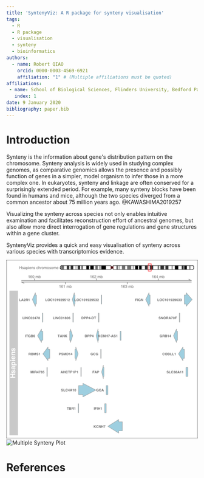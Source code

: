```yaml
---
title: 'SyntenyViz: A R package for synteny visualisation'
tags:
  - R
  - R package
  - visualisation
  - synteny
  - bioinformatics
authors:
  - name: Robert QIAO
    orcid: 0000-0003-4569-6921
    affiliation: "1" # (Multiple affiliations must be quoted)
affiliations:
 - name: School of Biological Sciences, Flinders University, Bedford Park, SA 5042, Australia
   index: 1
date: 9 January 2020
bibliography: paper.bib
---
```

# Introduction
Synteny is the information about gene's distribution pattern on the chromosome.
Synteny analysis is widely used in studying complex genomes, as comparative genomics allows the presence and possibly function of genes in a simpler, model organism to infer those in a more complex one. In eukaryotes, synteny and linkage are often conserved for a surprisingly extended period. For example, many synteny blocks have been found in humans and mice, although the two species diverged from a common ancestor about 75 million years ago. @KAWASHIMA2019257

Visualizing the synteny across species not only enables intuitive examination and facilitates reconstruction effort of ancestral genomes, but also allow more direct interrogation of gene regulations and gene structures within a gene cluster.

SyntenyViz provides a quick and easy visualisation of synteny across various species with transcriptomics evidence.

![Single Synteny Plot](pics/Hsplot.png)
![Multiple Synteny Plot](pic/Msplot.png)
# References
